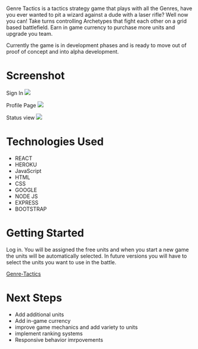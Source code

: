 


# <Genre-Tactics>

Genre Tactics is a tactics strategy game that plays with all the Genres, 
have you ever wanted to pit a wizard against a dude with a laser rifle? 
Well now you can! Take turns controlling Archetypes that fight each other
on a grid based battlefield. Earn in game currency to purchase more units
and upgrade you team.

Currently the game is in development phases and is ready to move out of proof 
of concept and into alpha development.

# Screenshot

Sign In 
<img src="https://i.imgur.com/pzQc4gp.png">

Profile Page
<img src="https://i.imgur.com/vTGpspy.png">


Status view
<img src="https://i.imgur.com/B2n6IVt.png">

# Technologies Used

- REACT
- HEROKU
- JavaScript
- HTML
- CSS
- GOOGLE
- NODE JS
- EXPRESS
- BOOTSTRAP

# Getting Started
Log in. You will be assigned the free units and when you start a new game the units will be automatically selected. In future versions you will have to select the units you want to use in the battle.

[Genre-Tactics](https://genre-tactics.herokuapp.com)

# Next Steps
 
- Add additional units
- Add in-game currency
- improve game mechanics and add variety to units
- implement ranking systems
- Responsive behavior imrpovements
